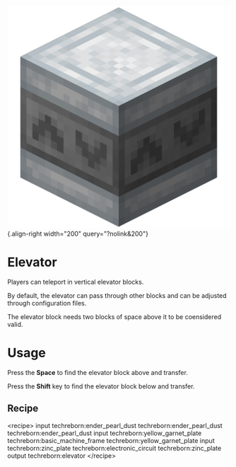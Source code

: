 ![Elevator](/media/mods/techreborn/elevator.png){.align-right width="200" query="?nolink&200"}

# Elevator

Players can teleport in vertical elevator blocks.

By default, the elevator can pass through other blocks and can be adjusted through configuration files.

The elevator block needs two blocks of space above it to be coensidered valid.

# Usage

Press the **Space** to find the elevator block above and transfer.

Press the **Shift** key to find the elevator block below and transfer.

## Recipe

\<recipe\> input techreborn:ender_pearl_dust techreborn:ender_pearl_dust techreborn:ender_pearl_dust input techreborn:yellow_garnet_plate techreborn:basic_machine_frame techreborn:yellow_garnet_plate input techreborn:zinc_plate techreborn:electronic_circuit techreborn:zinc_plate output techreborn:elevator \</recipe\>
